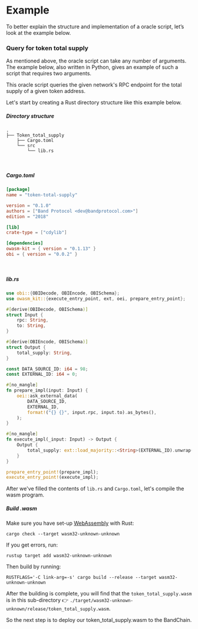 <!--
order: 2
-->

# Example

To better explain the structure and implementation of a oracle script, let’s look at the example below.

### Query for token total supply

As mentioned above, the oracle script can take any number of arguments. The example below, also written in
Python, gives an example of such a script that requires two arguments.

This oracle script queries the given network's RPC endpoint for the total supply of a given token address.

Let's start by creating a Rust directory structure like this example below.

##### Directory structure

```shell
.
├── Token_total_supply
    ├── Cargo.toml
    └── src
        └── lib.rs
```

<br/>

##### Cargo.toml

```Cargo.toml
[package]
name = "token-total-supply"

version = "0.1.0"
authors = ["Band Protocol <dev@bandprotocol.com>"]
edition = "2018"

[lib]
crate-type = ["cdylib"]

[dependencies]
owasm-kit = { version = "0.1.13" }
obi = { version = "0.0.2" }
```

<br/>

##### lib.rs

```rust
use obi::{OBIDecode, OBIEncode, OBISchema};
use owasm_kit::{execute_entry_point, ext, oei, prepare_entry_point};

#[derive(OBIDecode, OBISchema)]
struct Input {
    rpc: String,
    to: String,
}

#[derive(OBIEncode, OBISchema)]
struct Output {
    total_supply: String,
}

const DATA_SOURCE_ID: i64 = 98;
const EXTERNAL_ID: i64 = 0;

#[no_mangle]
fn prepare_impl(input: Input) {
    oei::ask_external_data(
        DATA_SOURCE_ID,
        EXTERNAL_ID,
        format!("{} {}", input.rpc, input.to).as_bytes(),
    );
}

#[no_mangle]
fn execute_impl(_input: Input) -> Output {
    Output {
        total_supply: ext::load_majority::<String>(EXTERNAL_ID).unwrap(),
    }
}

prepare_entry_point!(prepare_impl);
execute_entry_point!(execute_impl);
```

After we've filled the contents of `lib.rs` and `Cargo.toml`, let's compile the wasm program.

##### Build .wasm

Make sure you have set-up [WebAssembly](https://rustwasm.github.io/docs/book/introduction.html) with Rust:

```shell
cargo check --target wasm32-unknown-unknown
```

If you get errors, run:
```shell
rustup target add wasm32-unknown-unknown
```

Then build by running:
```shell
RUSTFLAGS='-C link-arg=-s' cargo build --release --target wasm32-unknown-unknown
```

After the building is complete, you will find that the `token_total_supply.wasm` is in this sub-directory 👉 `./target/wasm32-unknown-unknown/release/token_total_supply.wasm`.

So the next step is to deploy our token_total_supply.wasm to the BandChain.
